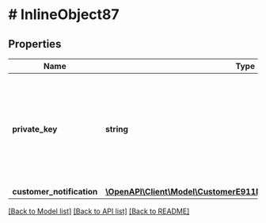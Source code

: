 # # InlineObject87

## Properties

Name | Type | Description | Notes
------------ | ------------- | ------------- | -------------
**private_key** | **string** | API key required to validate your application; can be retrieved from Admin page of customer portal |
**customer_notification** | [**\OpenAPI\Client\Model\CustomerE911NotificationCustomerNotification**](CustomerE911NotificationCustomerNotification.md) |  |

[[Back to Model list]](../../README.md#models) [[Back to API list]](../../README.md#endpoints) [[Back to README]](../../README.md)
